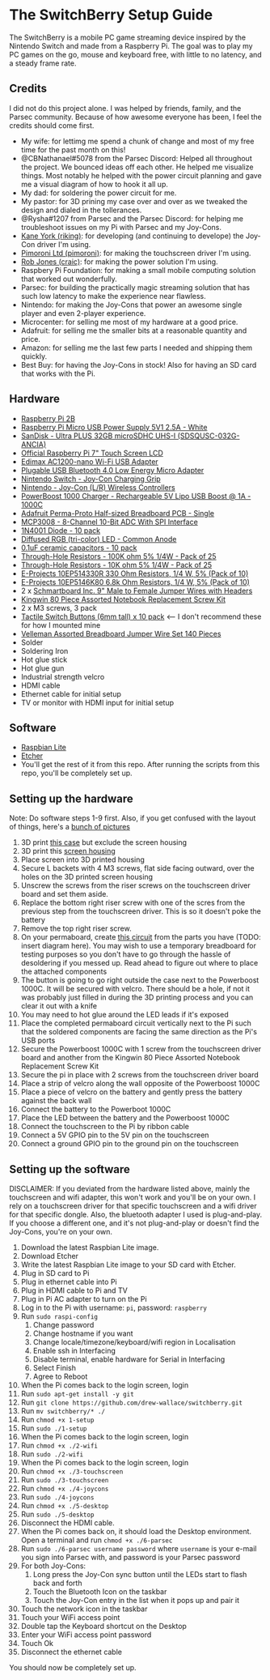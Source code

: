 # The SwitchBerry Setup Guide
The SwitchBerry is a mobile PC game streaming device inspired by the Nintendo Switch and made from a Raspberry Pi. The goal was to play my PC games on the go, mouse and keyboard free, with little to no latency, and a steady frame rate.

## Credits
I did not do this project alone. I was helped by friends, family, and the Parsec community. Because of how awesome everyone has been, I feel the credits should come first.

  - My wife: for lettimg me spend a chunk of change and most of my free time for the past month on this!
  - @CBNathanael#5078 from the Parsec Discord: Helped all throughout the project. We bounced ideas off each other. He helped me visualize things. Most notably he helped with the power circuit planning and gave me a visual diagram of how to hook it all up.
  - My dad: for soldering the power circuit for me.
  - My pastor: for 3D prining my case over and over as we tweaked the design and dialed in the tollerances.
  - @Rysha#1207 from Parsec and the Parsec Discord: for helping me troubleshoot issues on my Pi with Parsec and my Joy-Cons.
  - [Kane York (riking)](https://github.com/riking/joycon): for developing (and continuing to develope) the Joy-Con driver I'm using.
  - [Pimoroni Ltd (pimoroni)](https://github.com/pimoroni/python-multitouch): for making the touchscreen driver I'm using.
  - [Rob Jones (craic)](https://github.com/craic/pi_power): for making the power solution I'm using.
  - Raspbery Pi Foundation: for making a small mobile computing solution that worked out wonderfully.
  - Parsec: for building the practically magic streaming solution that has such low latency to make the experience near flawless.
  - Nintendo: for making the Joy-Cons that power an awesome single player and even 2-player experience.
  - Microcenter: for selling me most of my hardware at a good price.
  - Adafruit: for selling me the smaller bits at a reasonable quantity and price.
  - Amazon: for selling me the last few parts I needed and shipping them quickly.
  - Best Buy: for having the Joy-Cons in stock! Also for having an SD card that works with the Pi.

## Hardware
  - [Raspberry Pi 2B](http://www.microcenter.com/product/473292/Raspberry_Pi_2_Model_B)
  - [Raspberry Pi Micro USB Power Supply 5V1 2.5A - White](http://www.microcenter.com/product/462652/Micro_USB_Power_Supply_5V1_25A_-_White)
  - [SanDisk - Ultra PLUS 32GB microSDHC UHS-I (SDSQUSC-032G-ANCIA)](http://www.bestbuy.com/site/sandisk-ultra-plus-32gb-microsdhc-uhs-i-memory-card-gray-red/3142635.p?skuId=3142635)
  - [Official Raspberry Pi 7" Touch Screen LCD](http://www.microcenter.com/product/462658/7_Touch_Screen_LCD)
  - [Edimax AC1200-nano Wi-Fi USB Adapter](https://www.amazon.com/gp/product/B01MY7PL10/ref=oh_aui_detailpage_o03_s00?ie=UTF8&psc=1)
  - [Plugable USB Bluetooth 4.0 Low Energy Micro Adapter](https://www.amazon.com/gp/product/B009ZIILLI/ref=oh_aui_detailpage_o02_s00?ie=UTF8&psc=1)
  - [Nintendo Switch - Joy-Con Charging Grip](https://www.amazon.com/gp/product/B01N33MFPK/ref=oh_aui_detailpage_o02_s00?ie=UTF8&psc=1)
  - [Nintendo - Joy-Con (L/R) Wireless Controllers](http://www.bestbuy.com/site/nintendo-joy-con-l-r-wireless-controllers-for-nintendo-switch-gray/5730705.p?skuId=5730705)
  - [PowerBoost 1000 Charger - Rechargeable 5V Lipo USB Boost @ 1A - 1000C](https://www.adafruit.com/product/2465)
  - [Adafruit Perma-Proto Half-sized Breadboard PCB - Single](https://www.adafruit.com/product/1609)
  - [MCP3008 - 8-Channel 10-Bit ADC With SPI Interface](https://www.adafruit.com/product/856)
  - [1N4001 Diode - 10 pack](https://www.adafruit.com/product/755)
  - [Diffused RGB (tri-color) LED - Common Anode](https://www.adafruit.com/product/159)
  - [0.1uF ceramic capacitors - 10 pack](https://www.adafruit.com/product/753)
  - [Through-Hole Resistors - 100K ohm 5% 1/4W - Pack of 25](https://www.adafruit.com/product/2787)
  - [Through-Hole Resistors - 10K ohm 5% 1/4W - Pack of 25](https://www.adafruit.com/product/2784)
  - [E-Projects 10EP514330R 330 Ohm Resistors, 1/4 W, 5% (Pack of 10)](https://www.amazon.com/gp/product/B00CVZ4134/ref=oh_aui_detailpage_o01_s00?ie=UTF8&psc=1)
  - [E-Projects 10EP5146K80 6.8k Ohm Resistors, 1/4 W, 5% (Pack of 10)](https://www.amazon.com/gp/product/B00CVZ4CLU/ref=oh_aui_detailpage_o00_s00?ie=UTF8&psc=1)
  - 2 x [Schmartboard Inc. 9" Male to Female Jumper Wires with Headers](http://www.microcenter.com/product/420048/9_Male_to_Female_Jumper_Wires_with_Headers)
  - [Kingwin 80 Piece Assorted Notebook Replacement Screw Kit](http://www.microcenter.com/product/429404/80_Piece_Assorted_Notebook_Replacement_Screw_Kit)
  - 2 x M3 screws, 3 pack
  - [Tactile Switch Buttons (6mm tall) x 10 pack](https://www.adafruit.com/product/1490) <-- I don't recommend these for how I mounted mine
  - [Velleman Assorted Breadboard Jumper Wire Set 140 Pieces](http://www.microcenter.com/product/389976/Assorted_Breadboard_Jumper_Wire_Set_140_Pieces)
  - Solder
  - Soldering Iron
  - Hot glue stick
  - Hot glue gun
  - Industrial strength velcro
  - HDMI cable
  - Ethernet cable for initial setup
  - TV or monitor with HDMI input for initial setup

## Software
  - [Raspbian Lite](https://www.raspberrypi.org/downloads/raspbian/)
  - [Etcher](https://etcher.io/)
  - You'll get the rest of it from this repo. After running the scripts from this repo, you'll be completely set up.

## Setting up the hardware
Note: Do software steps 1-9 first. Also, if you get confused with the layout of things, here's a [bunch of pictures](https://drive.google.com/drive/folders/0BwfA42Ks3I6nQzBUdE5FRTZLOUU?usp=sharing)
1. 3D print [this case](https://www.thingiverse.com/thing:1503651) but exclude the screen housing
1. 3D print this [screen housing](https://www.thingiverse.com/thing:2336532)
1. Place screen into 3D printed housing
1. Secure L backets with 4 M3 screws, flat side facing outward, over the holes on the 3D printed screen housing
1. Unscrew the screws from the riser screws on the touchscreen driver board and set them aside.
1. Replace the bottom right riser screw with one of the scres from the previous step from the touchscreen driver. This is so it doesn't poke the battery
1. Remove the top right riser screw.
1. On your permaboard, create [this circuit](https://github.com/craic/pi_power) from the parts you have (TODO: insert diagram here). You may wish to use a temporary breadboard for testing purposes so you don't have to go through the hassle of desoldering if you messed up. Read ahead to figure out where to place the attached components
1. The button is going to go right outside the case next to the Powerboost 1000C. It will be secured with velcro. There should be a hole, if not it was probably just filled in during the 3D printing process and you can clear it out with a knife
1. You may need to hot glue around the LED leads if it's exposed
1. Place the completed permaboard circuit vertically next to the Pi such that the soldered components are facing the same direction as the Pi's USB ports
1. Secure the Powerboost 1000C with 1 screw from the touchscreen driver board and another from the Kingwin 80 Piece Assorted Notebook Replacement Screw Kit
1. Secure the pi in place with 2 screws from the touchscreen driver board
1. Place a strip of velcro along the wall opposite of the Powerboost 1000C
1. Place a piece of velcro on the battery and gently press the battery against the back wall
1. Connect the battery to the Powerboot 1000C
1. Place the LED between the battery and the Powerboost 1000C
1. Connect the touchscreen to the Pi by ribbon cable
1. Connect a 5V GPIO pin to the 5V pin on the touchscreen
1. Connect a ground GPIO pin to the ground pin on the touchscreen

## Setting up the software
DISCLAIMER: If you deviated from the hardware listed above, mainly the touchscreen and wifi adapter, this won't work and you'll be on your own. I rely on a touchscreen driver for that specific touchscreen and a wifi driver for that specific dongle. Also, the bluetooth adapter I used is plug-and-play. If you choose a different one, and it's not plug-and-play or doesn't find the Joy-Cons, you're on your own.

1. Download the latest Raspbian Lite image.
1. Download Etcher
1. Write the latest Raspbian Lite image to your SD card with Etcher.
1. Plug in SD card to Pi
1. Plug in ethernet cable into Pi
1. Plug in HDMI cable to Pi and TV
1. Plug in Pi AC adapter to turn on the Pi
1. Log in to the Pi with username: `pi`, password: `raspberry`
1. Run `sudo raspi-config`
   1. Change password
   1. Change hostname if you want
   1. Change locale/timezone/keyboard/wifi region in Localisation
   1. Enable ssh in Interfacing
   1. Disable terminal, enable hardware for Serial in Interfacing
   1. Select Finish
   1. Agree to Reboot
1. When the Pi comes back to the login screen, login
1. Run `sudo apt-get install -y git`
1. Run `git clone https://github.com/drew-wallace/switchberry.git`
1. Run `mv switchberry/* ./`
1. Run `chmod +x 1-setup`
1. Run `sudo ./1-setup`
1. When the Pi comes back to the login screen, login
1. Run `chmod +x ./2-wifi`
1. Run `sudo ./2-wifi`
1. When the Pi comes back to the login screen, login
1. Run `chmod +x ./3-touchscreen`
1. Run `sudo ./3-touchscreen`
1. Run `chmod +x ./4-joycons`
1. Run `sudo ./4-joycons`
1. Run `chmod +x ./5-desktop`
1. Run `sudo ./5-desktop`
1. Disconnect the HDMI cable.
1. When the Pi comes back on, it should load the Desktop environment. Open a terminal and run `chmod +x ./6-parsec`
1. Run `sudo ./6-parsec username password` where `username` is your e-mail you sign into Parsec with, and password is your Parsec password
1. For both Joy-Cons:
   1. Long press the Joy-Con sync button until the LEDs start to flash back and forth
   1. Touch the Bluetooth Icon on the taskbar
   1. Touch the Joy-Con entry in the list when it pops up and pair it
1. Touch the network icon in the taskbar
1. Touch your WiFi access point
1. Double tap the Keyboard shortcut on the Desktop
1. Enter your WiFi access point password
1. Touch Ok
1. Disconnect the ethernet cable

You should now be completely set up.
